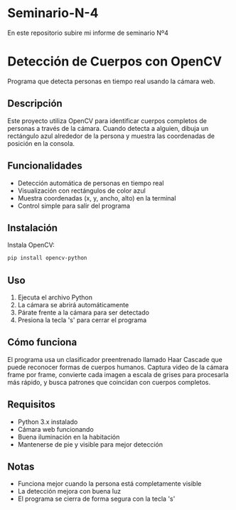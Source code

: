 # Seminario-N-4
En este repositorio subire mi informe de seminario Nº4

# Detección de Cuerpos con OpenCV

Programa que detecta personas en tiempo real usando la cámara web.

## Descripción

Este proyecto utiliza OpenCV para identificar cuerpos completos de personas a través de la cámara. Cuando detecta a alguien, dibuja un rectángulo azul alrededor de la persona y muestra las coordenadas de posición en la consola.

## Funcionalidades

- Detección automática de personas en tiempo real
- Visualización con rectángulos de color azul
- Muestra coordenadas (x, y, ancho, alto) en la terminal
- Control simple para salir del programa

## Instalación

Instala OpenCV:
```bash
pip install opencv-python
```

## Uso

1. Ejecuta el archivo Python
2. La cámara se abrirá automáticamente
3. Párate frente a la cámara para ser detectado
4. Presiona la tecla 's' para cerrar el programa

## Cómo funciona

El programa usa un clasificador preentrenado llamado Haar Cascade que puede reconocer formas de cuerpos humanos. Captura video de la cámara frame por frame, convierte cada imagen a escala de grises para procesarla más rápido, y busca patrones que coincidan con cuerpos completos.

## Requisitos

- Python 3.x instalado
- Cámara web funcionando
- Buena iluminación en la habitación
- Mantenerse de pie y visible para mejor detección

## Notas

- Funciona mejor cuando la persona está completamente visible
- La detección mejora con buena luz
- El programa se cierra de forma segura con la tecla 's'
